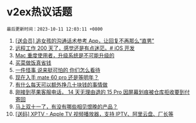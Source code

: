 # v2ex热议话题

`最后更新时间：2023-10-11 12:03:11 +0800`

1. [[送会员] 追女孩的沟通话术参考 App，让回复不再那么“直男”](https://www.v2ex.com/t/980605)
1. [远程工作 200 天了，感觉还是有点迷茫。# iOS 开发](https://www.v2ex.com/t/980628)
1. [Mac 重度使用者，升级系统是不可能升级的](https://www.v2ex.com/t/980635)
1. [买菜做饭真省钱](https://www.v2ex.com/t/980625)
1. [一件怪事 说来挺可怕的 你们怎么看待](https://www.v2ex.com/t/980582)
1. [现在入手 mate 60 pro 还是等明年？](https://www.v2ex.com/t/980711)
1. [有什么每天可以额外挣几十块钱的事情做](https://www.v2ex.com/t/980843)
1. [刚接到苹果客服电话， 14 天无理由退的 15 Pro 因屏幕划痕被仓库拒收要到付寄回](https://www.v2ex.com/t/980648)
1. [马上双十一了，有没有哪些相见恨晚的产品？](https://www.v2ex.com/t/980777)
1. [[送码] XPTV - Apple TV 视频播放器，支持 IPTV、阿里云盘、厂长等](https://www.v2ex.com/t/980604)

